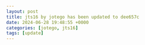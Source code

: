 ```yaml
---
layout: post
title: jts16 by jotego has been updated to dee657c
date: 2024-06-28 19:48:55 +0000
categories: [jotego, jts16]
tags: [update]
---
```


